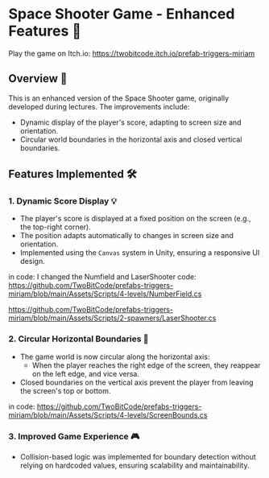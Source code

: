 # Space Shooter Game - Enhanced Features 🚀
Play the game on Itch.io: https://twobitcode.itch.io/prefab-triggers-miriam

## Overview 🌌
This is an enhanced version of the Space Shooter game, originally developed during lectures. The improvements include:
- Dynamic display of the player's score, adapting to screen size and orientation.
- Circular world boundaries in the horizontal axis and closed vertical boundaries.

## Features Implemented 🛠️
### 1. **Dynamic Score Display** 💡
   - The player's score is displayed at a fixed position on the screen (e.g., the top-right corner).
   - The position adapts automatically to changes in screen size and orientation.
   - Implemented using the `Canvas` system in Unity, ensuring a responsive UI design.

in code: I changed the Numfield and LaserShooter code: 
https://github.com/TwoBitCode/prefabs-triggers-miriam/blob/main/Assets/Scripts/4-levels/NumberField.cs

https://github.com/TwoBitCode/prefabs-triggers-miriam/blob/main/Assets/Scripts/2-spawners/LaserShooter.cs
  
### 2. **Circular Horizontal Boundaries** 🔄
   - The game world is now circular along the horizontal axis:
     - When the player reaches the right edge of the screen, they reappear on the left edge, and vice versa.
   - Closed boundaries on the vertical axis prevent the player from leaving the screen's top or bottom.

  in code: https://github.com/TwoBitCode/prefabs-triggers-miriam/blob/main/Assets/Scripts/4-levels/ScreenBounds.cs
  
### 3. **Improved Game Experience 🎮**
   - Collision-based logic was implemented for boundary detection without relying on hardcoded values, ensuring scalability and maintainability.

